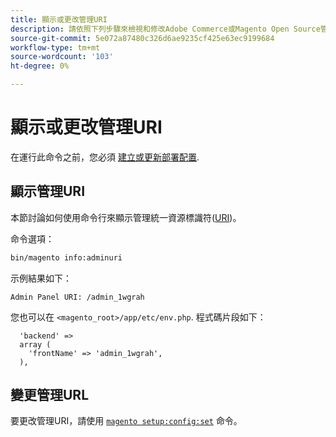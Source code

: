 ```yaml
---
title: 顯示或更改管理URI
description: 請依照下列步驟來檢視和修改Adobe Commerce或Magento Open Source管理應用程式的URI。
source-git-commit: 5e072a87480c326d6ae9235cf425e63ec9199684
workflow-type: tm+mt
source-wordcount: '103'
ht-degree: 0%

---
```



# 顯示或更改管理URI

在運行此命令之前，您必須 [建立或更新部署配置](deployment.md).

## 顯示管理URI

本節討論如何使用命令行來顯示管理統一資源標識符([URI](https://www.w3.org/Protocols/rfc2616/rfc2616-sec3.html#sec3.2))。

命令選項：

```bash
bin/magento info:adminuri
```

示例結果如下：

```terminal
Admin Panel URI: /admin_1wgrah
```

您也可以在 `<magento_root>/app/etc/env.php`. 程式碼片段如下：

```php?start_inline=1
  'backend' =>
  array (
    'frontName' => 'admin_1wgrah',
  ),
```

## 變更管理URL

要更改管理URI，請使用 [`magento setup:config:set`](deployment.md) 命令。
